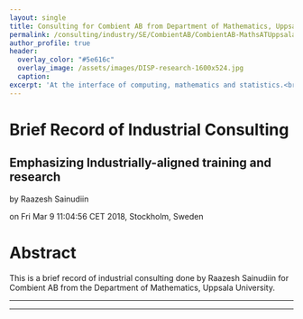 ```yaml
---
layout: single
title: Consulting for Combient AB from Department of Mathematics, Uppsala University - 03/2017 - 2018
permalink: /consulting/industry/SE/CombientAB/CombientAB-MathsATUppsala
author_profile: true
header:
  overlay_color: "#5e616c"
  overlay_image: /assets/images/DISP-research-1600x524.jpg
  caption: 
excerpt: 'At the interface of computing, mathematics and statistics.<br /><br /><br />'
---
```


# Brief Record of Industrial Consulting 
## Emphasizing Industrially-aligned training and research

by Raazesh Sainudiin 

on Fri Mar  9 11:04:56 CET 2018, Stockholm, Sweden


# Abstract

This is a brief record of industrial consulting done by Raazesh Sainudiin for Combient AB from the Department of Mathematics, Uppsala University. 

---
---

<html>
  <head>
    <script type="text/javascript" src="https://www.gstatic.com/charts/loader.js"></script>
    <script type="text/javascript">
      google.charts.load('current', {'packages':['timeline']});
      google.charts.setOnLoadCallback(drawChart);
      function drawChart() {
        var container = document.getElementById('timelineCountries');
        var chart = new google.visualization.Timeline(container);
        var dataTable = new google.visualization.DataTable();

        dataTable.addColumn({ type: 'string', id: 'rowID' });
        dataTable.addColumn({ type: 'string', id: 'annotation' });
        dataTable.addColumn({type:'string', role:'tooltip'}); 
        dataTable.addColumn({ type: 'date', id: 'Start' });
        dataTable.addColumn({ type: 'date', id: 'End' });
        dataTable.addRows([
          [ 'Data Engineering Science', 'working with data scientists and engineers in academia and industry','', new Date(2017, 3, 1), new Date(2018, 4, 1) ],
          [ 'Data Science', 'working with Combient data scientists and creating course content', '',  new Date(2017, 6, 1), new Date(2018, 4, 1) ],
          [ 'Various Other Activities', 'working on various technical and non-technical aspects of the data science process', 'AIM Day with HP and JEG, BA and HP on data science publicly known algorithms, etc',  new Date(2017, 6, 1), new Date(2018, 4, 1) ],

          [ 'Proposal April-June 2018', 'Engineering Mathematics Assistants', 'Support for 2 X 10% of 30k sek / month for Engineering Mathematics Assistants Dan Lilja and Tilo Wiklund', new Date(2018, 4, 1), new Date(2018, 6, 1) ]
]);

    var options = {
        timeline: { colorByRowLabel: true, 
                    showRowLabels: true, groupByRowLabel: false, 
                    rowLabelStyle: {fontName: 'Arial', fontSize: 12 },
                     barLabelStyle: { fontName: 'Arial', fontSize: 10 } },
        avoidOverlappingGridLines: false
      };

      chart.draw(dataTable, options);
      }
    </script>
  </head>
  <body>
    <div id="timelineCountries" style="width: 1000px;"></div>
  </body>
</html>

# Data Engineering Science
## Academia-Industry Cooperation and Feedback Loops 
Exchanges between Combient's ACE Data Engineering and Technology Teams and Department of Mathematics, Uppsala University
  - tested HDP, local onpremise clusters 
  - studied and experimented with various public/private cloud-agnostic code as service solutions
  - industry-academia know-how exchange via:
    - <a href="https://www.meetup.com/Uppsala-Big-Data-Meetup/events/237468053/">Launching Uppsala Big Data Meetup</a> 
      - jointly sponsored by Department of Mathematics, Uppsala University (meeting space) and Combient AB (AV equipment and fika support)
      - at present (March 2018) there are 3 organizers, 261 Members and 43 Past Meetups
    - <a href="https://www.meetup.com/Uppsala-Big-Data-Meetup/events/ckfktmywhbxb/">Industry to Academia: Uppsala Big Data Meetup, May 18, 2017, 6:15 PM to 9:15 PM</a> (<a href="https://www.meetup.com/Uppsala-Big-Data-Meetup/photos/27880958/">photos</a>)
    - <a href="https://www.meetup.com/Uppsala-Big-Data-Meetup/events/246990409/">Academia to Industry: Uppsala Big Data Meetup, Friday, January 26, 2018, 4:00 PM to 10:00 PM</a> (<a href="https://www.meetup.com/Uppsala-Big-Data-Meetup/photos/28160675/#468523477">photos</a>)
  - <a href="https://lamastex.github.io/scalable-data-science/sds/basics/infrastructure/onpremise/">Concrete *solutions* for data science prototyping environment</a> that directly leads to a *productizable data science process*
    - <a href="https://lamastex.github.io/scalable-data-science/sds/basics/infrastructure/onpremise/NUCcluster/">Building NUC Cluster, by Alexey Siretskiy, Data Engineer, Combient AB</a>
    - <a href="https://lamastex.github.io/scalable-data-science/sds/basics/infrastructure/onpremise/rootless/">Installing Spark-Hadoop-Yarn-Hive-Zeppelin without Root Access, by Dan Lilja, PhD Student, Department of Mathematics, Uppsala University</a>
    - <a href="https://lamastex.github.io/scalable-data-science/sds/basics/infrastructure/onpremise/setups/">Networking/OS Setups for your On-Premise Cluster of Computers by Tilo Wiklund, PhD Student, Department of Mathematics, Uppsala University</a>
    - <a href="https://lamastex.github.io/scalable-data-science/sds/basics/infrastructure/onpremise/bashSparkCluster/">How to BASH your own Spark-Yarn-HDFS cluster? by Benny Avelin, Data Scientist, Combient AB</a>
  - have learnt about coding, software and research habits of data scientists and its possible effects on the rate of prototyping 
    - devised an inter-notebook babling *solution* via Tilo Wiklund's [pinot](https://github.com/TiloWiklund/pinot)

* Public Cloud Integration Efforts and Continuous Training
  - Uppsala University was successfully accepted as an [AWS Educate](https://aws.amazon.com/education/awseducate/) Partner Institution ([list of AWS Educate Partner Institutions](https://s3.amazonaws.com/awseducate-list/AWS_Educate_Institutions.pdf))
    - this allows aws-spinnable clusters for **any** Uppsala University student or faculty - ideal for labs in the public cloud
  - Databricks Academic Partnership allows courses in data science in a cloud-free manner
  - Close ties and complementary efforts with Uppsala's Applied Cloud Computing Group (to minimize course overlap and maximize complementation)
  - Maths Dept at UU and Combient AB jointly sponsored training 
    - AWS Certified Instructor for Cloud Architecture Course in Dublin, 2017  
    - DL/AI Workshop by Databricks at EU Spark Summit in Dublin, 2017

# Data Science
## Inter-Faculty Course in Data Sciences
  - Application succeeds with 80,000 sek from Division of Technical and Natural Sciences at UU plus support from: 
    - Department of Mathematics, Uppsala University
    - Combient AB, for technical feedback and fika support for students 
  - This leads to the development of two data science courses (Introduction to data Science and Fundamentals of Data Science) that were publically wrapped as [Scalable Data Science from Atlantis, A Big Data Course in Apache Spark 2.2](https://lamastex.github.io/scalable-data-science/sds/2/2/) 
    - see the [github repository](https://github.com/lamastex/scalable-data-science/) (43 stars, 38 forks and 15 contributors by March 2018)
    - see the [gitbook of a subset of the content](https://www.gitbook.com/book/lamastex/sds-2-2/details) edited by Dan Lilja, Raazesh Sainudiin and Tilo Wiklund (about 2000 pages)
  - [See](https://youtu.be/zloLA6AyNqk?list=PL_I1mOIPmfpawQcs9l1vYfh50RhK_UJfY&t=2530) Combient Data Engineer introducing Combient to students on the first day
  - The syllabus is interactively designed with weekly input from Combient AB'a current data science needs, examples include: 
    - Deep Learning and AI (after being trained at EU Spark Summit in Dublin - jointly sponsored by Combient and Maths Dept at UU), 
    - Structured Streaming for Anomaly Detection via t-digest sketching, etc.
    - Scalable Geospatial Analytics for spatio-temporal trajectory analytics
  - GOAL: Train students for immediate summer internship placements; see example student projects at the end of course
    - [Network anomaly detection: Student Project by Victor Ingman and Kasper Ramström](https://lamastex.github.io/scalable-data-science/sds/2/2/db/999_01_StudentProject_NetworkAnomalyDetection/)    - five projects were done in areas including power forecasting, twitter experimental designs and NLP, population genomics on the 1000 human genomes project, etc. 

# Proposal

Pitch - minimal funding to quickly roll out *Full-day Workshops in Data Science and Engineering by Combient AB and Department of Mathematics, Uppsala University* (after June 2 2018).

- Build from [360-in-525 Minutes Course Set in Data Sciences, Spring 2018 - starting **April 20 2018**](https://lamastex.github.io/360-in-525/) - jointly sponsored by Centre for Interdisciplinary Mathematics and Department of Mathematics, Uppsala University -- scalable geospatial analytics, digital humanities and global news feed processing, population genomics towards personalized medicine, etc. 

### Request
By supporting two specifically skilled Engineering Mathematics Assistants (Dan Lilja and Tilo Wiklund) at 10% of their PhD student salary from **April 1 - June 1 2018** one can generate content for training data scientists for specific needs of various Swedish industries. 

Need support from industry to take advantage of the momentum we have built up since March 2017!

**Deliverable:** Full-day Workshop Packages that can be remotely or directly done by those at Maths Department or data scientists at Combient for **continual training of data scientists in the co-owner circle**.


